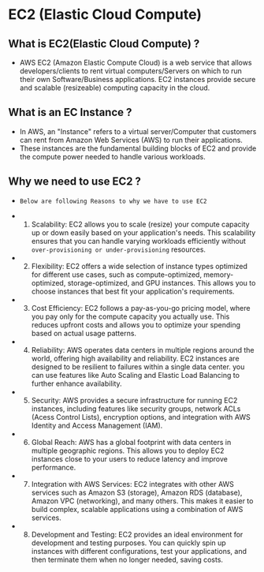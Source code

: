 # EC2 (Elastic Cloud Compute) 

## What is EC2(Elastic Cloud Compute) ? 
* AWS EC2 (Amazon Elastic Compute Cloud) is a web service that allows developers/clients to rent virtual computers/Servers on which to run their own Software/Business applications. EC2 instances provide secure and scalable (resizeable) computing capacity in the cloud.

## What is an EC Instance ?
* In AWS, an "Instance" refers to a virtual server/Computer that customers can rent from Amazon Web Services (AWS) to run their applications. 
* These instances are the fundamental building blocks of EC2 and provide the compute power needed to handle various workloads.

## Why we need to use EC2 ?
* ```Below are following Reasons to why we have to use EC2```
  
* 1. Scalability: EC2 allows you to scale (resize) your compute capacity up or down easily based on your application's needs.
                  This scalability ensures that you can handle varying workloads efficiently without ```over-provisioning or under-provisioning``` resources.

* 2. Flexibility: EC2 offers a wide selection of instance types optimized for different use cases, such as compute-optimized, memory-optimized, storage-optimized, and GPU                      instances.
                  This allows you to choose instances that best fit your application's requirements.

* 3. Cost Efficiency: EC2 follows a pay-as-you-go pricing model, where you pay only for the compute capacity you actually use.
                      This reduces upfront costs and allows you to optimize your spending based on actual usage patterns.

* 4. Reliability: AWS operates data centers in multiple regions around the world, offering high availability and reliability.
                  EC2 instances are designed to be resilient to failures within a single data center.
                  you can use features like Auto Scaling and Elastic Load Balancing to further enhance availability.

* 5. Security: AWS provides a secure infrastructure for running EC2 instances, including features like security groups, network ACLs (Acess Control Lists), encryption                       options, and integration with AWS Identity and Access Management (IAM).

* 6. Global Reach: AWS has a global footprint with data centers in multiple geographic regions.
                   This allows you to deploy EC2 instances close to your users to reduce latency and improve performance.

* 7. Integration with AWS Services: EC2 integrates with other AWS services such as Amazon S3 (storage), Amazon RDS (database), Amazon VPC (networking), and many others.
                                    This makes it easier to build complex, scalable applications using a combination of AWS services.

* 8. Development and Testing: EC2 provides an ideal environment for development and testing purposes. You can quickly spin up instances with different configurations, test                                 your applications, and then terminate them when no longer needed, saving costs.

  

